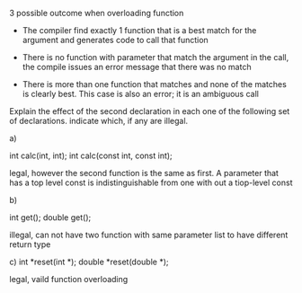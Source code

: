 3 possible outcome when overloading function

- The compiler find exactly 1 function that is a best match for the
argument and generates code to call that function

- There is no function with parameter that match the argument in the
  call, the compile issues an error message that there was no match

- There is more than one function that matches and none of the matches
  is clearly best. This case is also an error; it is an ambiguous call


Explain the effect of the second declaration in each one of the
following set of declarations. indicate which, if any are illegal.

a)

int calc(int, int);
int calc(const int, const int);

legal, however the second function is the same as first. A parameter
that has a top level const is indistinguishable from one with out a
tiop-level const

b)

int get();
double get();

illegal, can not have two function with same parameter list to have
different return type

c)
int *reset(int *);
double *reset(double *);

legal, vaild function overloading